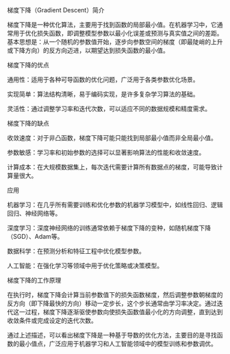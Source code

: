梯度下降（Gradient Descent）简介

梯度下降是一种优化算法，主要用于找到函数的局部最小值。在机器学习中，它通常用于优化损失函数，即调整模型参数以最小化误差或预测与真实值之间的差距。基本思想是：从一个随机的参数值开始，逐步向参数空间的梯度（即最陡峭的上升或下降方向）的反方向迈进，以期望达到损失函数的最小值。


梯度下降的优点

通用性：适用于各种可导函数的优化问题，广泛用于各类参数优化场景。

实现简单：算法结构清晰，易于编码实现，是许多复杂学习算法的基础。

灵活性：通过调整学习率和迭代次数，可以适应不同的数据规模和精度需求。

梯度下降的缺点

收敛速度：对于非凸函数，梯度下降可能只能找到局部最小值而非全局最小值。

参数敏感：学习率和初始参数的选择可以显著影响算法的性能和收敛速度。

计算成本：在大规模数据集上，每次迭代需要计算所有数据点的梯度，可能导致计算量很大。

应用

机器学习：在几乎所有需要训练和优化参数的机器学习模型中，如线性回归、逻辑回归、神经网络等。

深度学习：深度神经网络的训练通常依赖于梯度下降的变种，如随机梯度下降（SGD）、Adam等。

数据科学：在预测分析和特征工程中优化模型参数。

人工智能：在强化学习等领域中用于优化策略或决策模型。

梯度下降的工作原理

在执行时，梯度下降会计算当前参数值下的损失函数梯度，然后调整参数朝梯度的反方向（即下降最快的方向）移动一定步长，这个步长通常由学习率决定。通过迭代这一过程，梯度下降逐渐驱使参数向使损失函数值最小化的方向调整，直到达到收敛条件或完成设定的迭代次数。

通过上述描述，可以看出梯度下降是一种基于导数的优化方法，主要目的是寻找函数的最小值点，广泛应用于机器学习和人工智能领域中的模型训练和参数调优。
